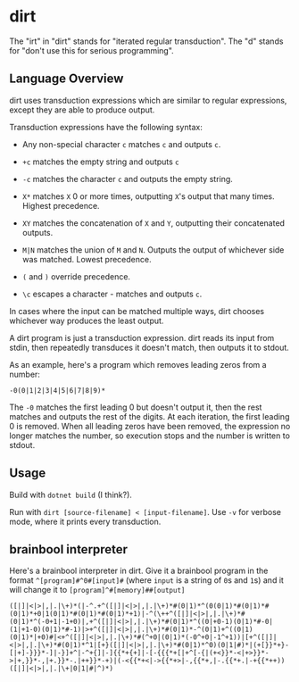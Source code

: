 # dirt

The "irt" in "dirt" stands for "iterated regular transduction". The "d" stands for "don't use this for serious programming".

Language Overview
-----------------

dirt uses transduction expressions which are similar to regular expressions, except they are able to produce output.

Transduction expressions have the following syntax:

- Any non-special character `c` matches `c` and outputs `c`.

- `+c` matches the empty string and outputs `c`

- `-c` matches the character `c` and outputs the empty string.

- `X*` matches `X` 0 or more times, outputting `X`'s output that many times. Highest precedence.

- `XY` matches the concatenation of `X` and `Y`, outputting their concatenated outputs.

- `M|N` matches the union of `M` and `N`. Outputs the output of whichever side was matched. Lowest precedence.

- `(` and `)` override precedence.

- `\c` escapes a character - matches and outputs `c`.

In cases where the input can be matched multiple ways, dirt chooses whichever way produces the least output.

A dirt program is just a transduction expression. dirt reads its input from stdin, then repeatedly transduces it doesn't match, then outputs it to stdout.

As an example, here's a program which removes leading zeros from a number:

    -0(0|1|2|3|4|5|6|7|8|9)*

The `-0` matches the first leading 0 but doesn't output it, then the rest matches and outputs the rest of the digits.
At each iteration, the first leading 0 is removed.
When all leading zeros have been removed, the expression no longer matches the number, so execution stops and the number is written to stdout.

Usage
-----

Build with `dotnet build` (I think?).

Run with `dirt [source-filename] < [input-filename]`. Use `-v` for verbose mode, where it prints every transduction.


brainbool interpreter
---------------------

Here's a brainbool interpreter in dirt. Give it a brainbool program in the format `^[program]#^0#[input]#` (where `input` is a string of `0`s and `1`s) and it will change it to `[program]^#[memory]##[output]`

    ([|]|<|>|,|.|\+)*(|-^.+^([|]|<|>|,|.|\+)*#(0|1)*^(0(0|1)*#(0|1)*#(0|1)*+0|1(0|1)*#(0|1)*#(0|1)*+1)|-^(\++^([|]|<|>|,|.|\+)*#(0|1)*^(-0+1|-1+0)|,+^([|]|<|>|,|.|\+)*#(0|1)*^((0|+0-1)(0|1)*#-0|(1|+1-0)(0|1)*#-1)|>+^([|]|<|>|,|.|\+)*#(0|1)*-^(0|1)+^((0|1)(0|1)*|+0)#|<+^([|]|<|>|,|.|\+)*#(^+0|(0|1)*(-0^+0|-1^+1))|[+^([|]|<|>|,|.|\+)*#(0|1)*^1|[+}([|]|<|>|,|.|\+)*#(0|1)*^0)(0|1|#)*|(+[}}*+}-[|+]-}}}*-]|-}]+^|-^+{]|-]{{*+{+]|-[-{{{*+[|+^[-{|(+<}}*-<|+>}}*->|+,}}*-,|+.}}*-.|++}}*-+)|(-<{{*+<|->{{*+>|-,{{*+,|-.{{*+.|-+{{*++))([|]|<|>|,|.|\+|0|1|#|^)*)